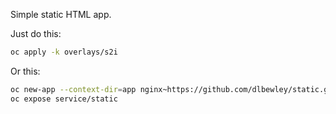 
Simple static HTML app.

Just do this:

```bash
oc apply -k overlays/s2i
```

Or this:

```bash
oc new-app --context-dir=app nginx~https://github.com/dlbewley/static.git
oc expose service/static
```
